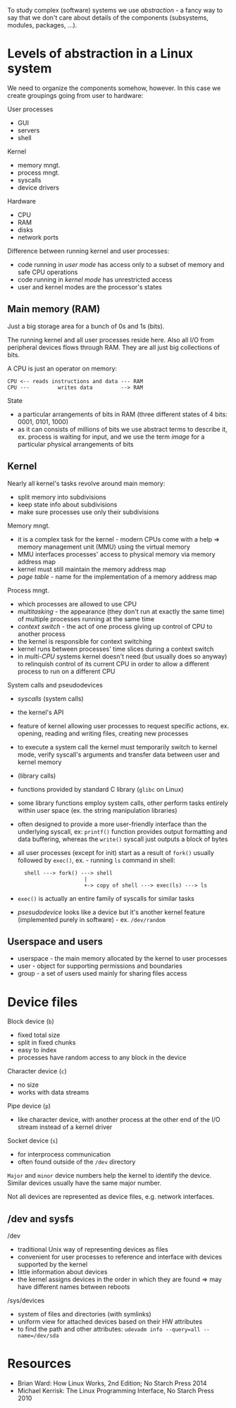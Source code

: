 To study complex (software) systems we use *abstraction* - a fancy way to say that we
don't care about details of the components (subsystems, modules, packages,
...).

Levels of abstraction in a Linux system
=======================================

We need to organize the components somehow, however. In this case we create
groupings going from user to hardware:

User processes
* GUI
* servers
* shell

Kernel
* memory mngt.
* process mngt.
* syscalls
* device drivers

Hardware
* CPU
* RAM
* disks
* network ports

Difference between running kernel and user processes:
* code running in *user mode* has access only to a subset of memory and safe
    CPU operations
* code running in *kernel mode* has unrestricted access
* user and kernel modes are the processor's states

Main memory (RAM)
-----------------

Just a big storage area for a bunch of 0s and 1s (bits).

The running kernel and all user processes reside here. Also all I/O from peripheral devices flows through RAM. They are all just big collections of bits.

A CPU is just an operator on memory:

    CPU <-- reads instructions and data --- RAM
    CPU ---         writes data         --> RAM

State
* a particular arrangements of bits in RAM (three different states of 4 bits: 0001, 0101, 1000)
* as it can consists of millions of bits we use abstract terms to describe it, ex. process is waiting for input, and we use the term *image* for a particular physical arrangements of bits

Kernel
------

Nearly all kernel's tasks revolve around main memory:
* split memory into subdivisions
* keep state info about subdivisions
* make sure processes use only their subdivisions

Memory mngt.
* it is a complex task for the kernel - modern CPUs come with a help => memory
    management unit (MMU) using the virtual memory
* MMU interfaces processes' access to physical memory via memory address map
* kernel must still maintain the memory address map
* *page table* - name for the implementation of a memory address map

Process mngt.
* which processes are allowed to use CPU
* *multitasking* - the appearance (they don't run at exactly the same time) of multiple processes running at the same time
* *context switch* - the act of one process giving up control of CPU to another process
 * the kernel is responsible for context switching
 * kernel runs between processes' time slices during a context switch
 * in *multi-CPU* systems kernel doesn't need (but usually does so anyway) to relinquish control of its current
    CPU in order to allow a different process to run on a different CPU

System calls and pseudodevices
* *syscalls* (system calls)
 * the kernel's API
 * feature of kernel allowing user processes to request specific actions, ex.
     opening, reading and writing files, creating new processes
 * to execute a system call the kernel must temporarily switch to kernel mode,
     verify syscall's arguments and transfer data between user and kernel
     memory
* (library calls)
 * functions provided by standard C library (`glibc` on Linux)
 * some library functions employ system calls, other perform tasks entirely within user space (ex. the string manipulation libraries)
 * often designed to provide a more user-friendly interface than the underlying
     syscall, ex: `printf()` function provides output formatting and data
     buffering, whereas the `write()` syscall just outputs a block of bytes
* all user processes (except for init) start as a result of `fork()` usually
    followed by `exec()`, ex. - running `ls` command in shell:

        shell ---> fork() ---> shell
                           |
                           +-> copy of shell ---> exec(ls) ---> ls
                           
 * `exec()` is actually an entire family of syscalls for similar tasks
* *psesudodevice* looks like a device but it's another kernel feature
    (implemented purely in software) - ex. `/dev/random`

Userspace and users
-------------------

* userspace - the main memory allocated by the kernel to user processes
* user - object for supporting permissions and boundaries
* group - a set of users used mainly for sharing files access

Device files
============

Block device (`b`)

* fixed total size
* split in fixed chunks
* easy to index
* processes have random access to any block in the device

Character device (`c`)

* no size
* works with data streams

Pipe device (`p`)

* like character device, with another process at the other end of the I/O stream instead of a kernel driver

Socket device (`s`)

* for interprocess communication
* often found outside of the `/dev` directory

`Major` and `minor` device numbers help the kernel to identify the device. Similar devices usually have the same major number.

Not all devices are represented as device files, e.g. network interfaces.

/dev and sysfs
--------------

/dev
* traditional Unix way of representing devices as files
* convenient for user processes to reference and interface with devices supported by the kernel
* little information about devices
* the kernel assigns devices in the order in which they are found => may have different names between reboots

/sys/devices
* system of files and directories (with symlinks)
* uniform view for attached devices based on their HW attributes
* to find the path and other attributes: `udevadm info --query=all --name=/dev/sda`

Resources
=========

* Brian Ward: How Linux Works, 2nd  Edition; No Starch Press 2014
* Michael Kerrisk: The Linux Programming Interface, No Starch Press 2010
